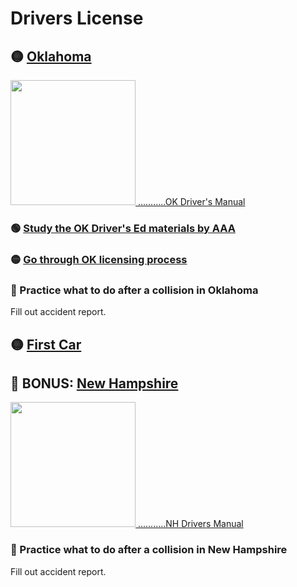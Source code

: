 # Drivers License
## 🟡 [Oklahoma](./oklahoma)
[<img height=200px src="https://user-images.githubusercontent.com/67705789/230823322-5508ac85-89b1-4083-9e3b-737e202cc269.png">
...........OK Driver's Manual](https://oklahoma.gov/content/dam/ok/en/dps/docs/2017-odm.pdf)

### 🟢 [Study the OK Driver's Ed materials by AAA](./drivers-ed)

### 🟡 [Go through OK licensing process](./license)

### 🔴 Practice what to do after a collision in Oklahoma
Fill out accident report.

## 🟡 [First Car](./firstCar)


## 🔴 BONUS: [New Hampshire](./new-hampshire)
[<img height=200px src="https://user-images.githubusercontent.com/67705789/230822685-708ec147-f608-40ac-8ed5-77cc62d330f3.png">
...........NH Drivers Manual](https://www.dmv.nh.gov/sites/g/files/ehbemt416/files/inline-documents/nhdm.pdf)

### 🔴 Practice what to do after a collision in New Hampshire
Fill out accident report.

